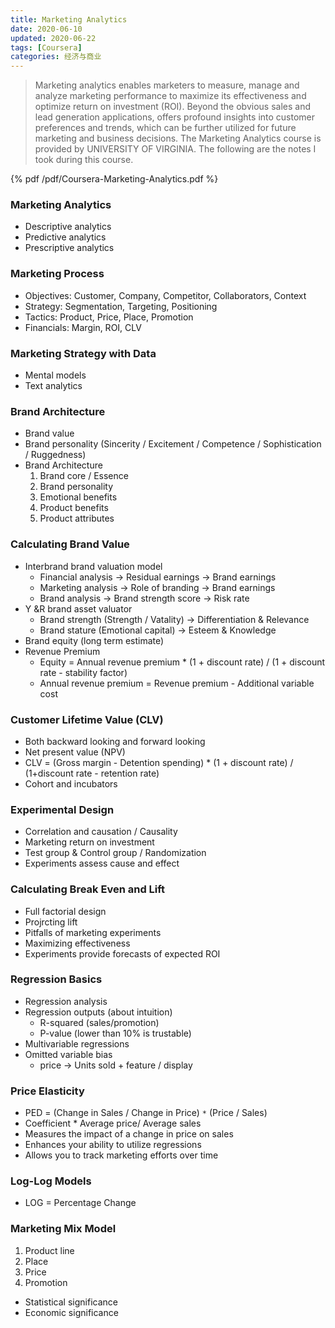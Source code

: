 ```yaml
---
title: Marketing Analytics
date: 2020-06-10
updated: 2020-06-22
tags: [Coursera]
categories: 经济与商业
---
```


> Marketing analytics enables marketers to measure, manage and analyze marketing performance to maximize its effectiveness and optimize return on investment (ROI). Beyond the obvious sales and lead generation applications, offers profound insights into customer preferences and trends, which can be further utilized for future marketing and business decisions. The Marketing Analytics course is provided by UNIVERSITY OF VIRGINIA. The following are the notes I took during this course.  

<!--more-->

{%  pdf  /pdf/Coursera-Marketing-Analytics.pdf %}

### Marketing Analytics

- Descriptive analytics
- Predictive analytics
- Prescriptive analytics

### Marketing Process

- Objectives: Customer, Company, Competitor, Collaborators, Context
- Strategy: Segmentation, Targeting, Positioning
- Tactics: Product, Price, Place, Promotion
- Financials: Margin, ROI, CLV

### Marketing Strategy with Data

- Mental models
- Text analytics

### Brand Architecture

- Brand value
- Brand personality (Sincerity / Excitement / Competence / Sophistication / Ruggedness)
- Brand Architecture
  1. Brand core / Essence
  2. Brand personality
  3. Emotional benefits
  4. Product benefits
  5. Product attributes

### Calculating Brand Value

- Interbrand brand valuation model
  - Financial analysis -> Residual earnings -> Brand earnings
  - Marketing analysis -> Role of branding -> Brand earnings
  - Brand analysis -> Brand strength score -> Risk rate
- Y &R brand asset valuator
  - Brand strength (Strength / Vatality) -> Differentiation & Relevance
  - Brand stature (Emotional capital) -> Esteem & Knowledge
- Brand equity (long term estimate)
- Revenue Premium
  - Equity = Annual revenue premium \* (1 + discount rate) / (1 + discount rate - stability factor)
  - Annual revenue premium = Revenue premium - Additional variable cost

### Customer Lifetime Value (CLV)

- Both backward looking and forward looking
- Net present value (NPV)
- CLV = (Gross margin - Detention spending) \* (1 + discount rate) / (1+discount rate - retention rate)
- Cohort and incubators

### Experimental Design

- Correlation and causation / Causality
- Marketing return on investment
- Test group & Control group / Randomization
- Experiments assess cause and effect

### Calculating Break Even and Lift

- Full factorial design
- Projrcting lift
- Pitfalls of marketing experiments
- Maximizing effectiveness
- Experiments provide forecasts of expected ROI

### Regression Basics

- Regression analysis
- Regression outputs (about intuition)
  - R-squared (sales/promotion)
  - P-value (lower than 10% is trustable)
- Multivariable regressions
- Omitted variable bias
  - price -> Units sold + feature / display

### Price Elasticity

- PED = (Change in Sales / Change in Price) `*` (Price / Sales)
- Coefficient \* Average price/ Average sales
- Measures the impact of a change in price on sales
- Enhances your ability to utilize regressions
- Allows you to track marketing efforts over time

### Log-Log Models

- LOG = Percentage Change

### Marketing Mix Model

1. Product line
2. Place
3. Price
4. Promotion
- Statistical significance
- Economic significance
